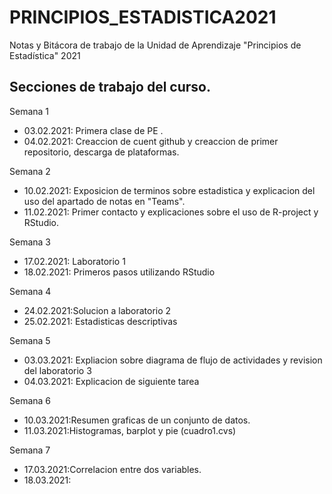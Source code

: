 # PRINCIPIOS_ESTADISTICA2021
Notas y Bitácora de trabajo de la Unidad de Aprendizaje "Principios de Estadística" 2021

## Secciones de trabajo del curso.

Semana 1 
+ 03.02.2021:  Primera clase de PE .
+ 04.02.2021:  Creaccion de cuent github y creaccion de primer repositorio, descarga de plataformas. 
 
Semana 2
+ 10.02.2021: Exposicion de terminos sobre estadistica y explicacion del uso del apartado de notas en "Teams".
+ 11.02.2021: Primer contacto y explicaciones sobre el uso de R-project y RStudio.

Semana 3
+ 17.02.2021: Laboratorio 1
+ 18.02.2021: Primeros pasos utilizando RStudio

Semana 4
+ 24.02.2021:Solucion a laboratorio 2
+ 25.02.2021: Estadisticas descriptivas 

Semana 5
+ 03.03.2021: Expliacion sobre diagrama de flujo de actividades y revision del laboratorio 3
+ 04.03.2021: Explicacion de siguiente tarea

Semana 6
+ 10.03.2021:Resumen graficas de un conjunto de datos.
+ 11.03.2021:Histogramas, barplot y pie (cuadro1.cvs)

Semana 7
+ 17.03.2021:Correlacion entre dos variables. 
+ 18.03.2021: 